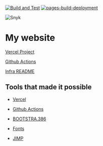 [![Build and Test](https://github.com/Pavel-Durov/me/actions/workflows/build_test_react.yml/badge.svg)](https://github.com/Pavel-Durov/me/actions/workflows/build_test_react.yml)
[![pages-build-deployment](https://github.com/Pavel-Durov/me/actions/workflows/pages/pages-build-deployment/badge.svg)](https://github.com/Pavel-Durov/me/actions/workflows/pages/pages-build-deployment)

![Snyk](https://snyk.io/test/github/Pavel-Durov/me/4.x/badge.svg)

# My website

[Vercel Project](https://vercel.com/pav3ldurov/pavel-personal-website)

[Github Actions](https://docs.github.com/en/actions)

[Infra README](./infra/README.md)

## Tools that made it possible

- [Vercel](https://drkimchi.vercel.app/)

- [Github Actions](https://docs.github.com/en/actions)

- [BOOTSTRA.386](https://github.com/kristopolous/BOOTSTRA.386)

- [Fonts](https://int10h.org/oldschool-pc-fonts/readme/)

- [JIMP](https://www.npmjs.com/package/jimp)
